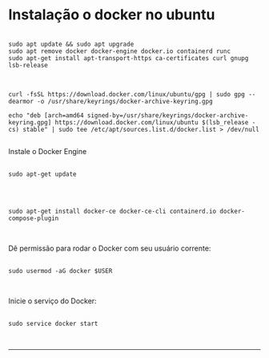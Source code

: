 # Instalação o docker no ubuntu

<pre>
    <code>
sudo apt update && sudo apt upgrade
sudo apt remove docker docker-engine docker.io containerd runc
sudo apt-get install apt-transport-https ca-certificates curl gnupg lsb-release
    </code>
</pre>

<pre>
    <code>
curl -fsSL https://download.docker.com/linux/ubuntu/gpg | sudo gpg --dearmor -o /usr/share/keyrings/docker-archive-keyring.gpg

echo "deb [arch=amd64 signed-by=/usr/share/keyrings/docker-archive-keyring.gpg] https://download.docker.com/linux/ubuntu $(lsb_release -cs) stable" | sudo tee /etc/apt/sources.list.d/docker.list > /dev/null
    </code>
</pre>

<div>
Instale o Docker Engine
    <pre>
        <code>
sudo apt-get update
        </code>
    </pre>
    <pre>
        <code>
sudo apt-get install docker-ce docker-ce-cli containerd.io docker-compose-plugin
        </code>
    </pre>
</div>

<div>
Dê permissão para rodar o Docker com seu usuário corrente:
    <pre>
        <code>
sudo usermod -aG docker $USER
        </code>
    </pre>
</div>

<div>
Inicie o serviço do Docker:
    <pre>
        <code>
sudo service docker start
        </code>
    </pre>
</div>


---







